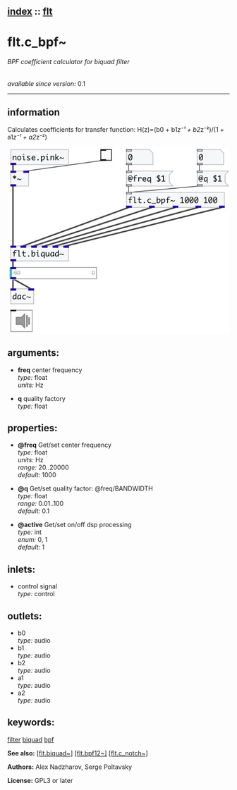 [index](index.html) :: [flt](category_flt.html)
---

# flt.c_bpf~

###### BPF coefficient calculator for biquad filter

*available since version:* 0.1

---


## information
Calculates coefficients for transfer function: H(z)=(b0 + b1*z⁻¹ + b2*z⁻²)/(1 +
            a1*z⁻¹ + a2*z⁻²)



[![example](../examples/img/flt.c_bpf~.jpg)](../examples/pd/flt.c_bpf~.pd)



## arguments:

* **freq**
center frequency<br>
_type:_ float<br>
_units:_ Hz<br>

* **q**
quality factory<br>
_type:_ float<br>





## properties:

* **@freq** 
Get/set center frequency<br>
_type:_ float<br>
_units:_ Hz<br>
_range:_ 20..20000<br>
_default:_ 1000<br>

* **@q** 
Get/set quality factor: @freq/BANDWIDTH<br>
_type:_ float<br>
_range:_ 0.01..100<br>
_default:_ 0.1<br>

* **@active** 
Get/set on/off dsp processing<br>
_type:_ int<br>
_enum:_ 0, 1<br>
_default:_ 1<br>



## inlets:

* control signal<br>
_type:_ control



## outlets:

* b0<br>
_type:_ audio
* b1<br>
_type:_ audio
* b2<br>
_type:_ audio
* a1<br>
_type:_ audio
* a2<br>
_type:_ audio



## keywords:

[filter](keywords/filter.html)
[biquad](keywords/biquad.html)
[bpf](keywords/bpf.html)



**See also:**
[\[flt.biquad~\]](flt.biquad~.html)
[\[flt.bpf12~\]](flt.bpf12~.html)
[\[flt.c_notch~\]](flt.c_notch~.html)




**Authors:** Alex Nadzharov, Serge Poltavsky




**License:** GPL3 or later





